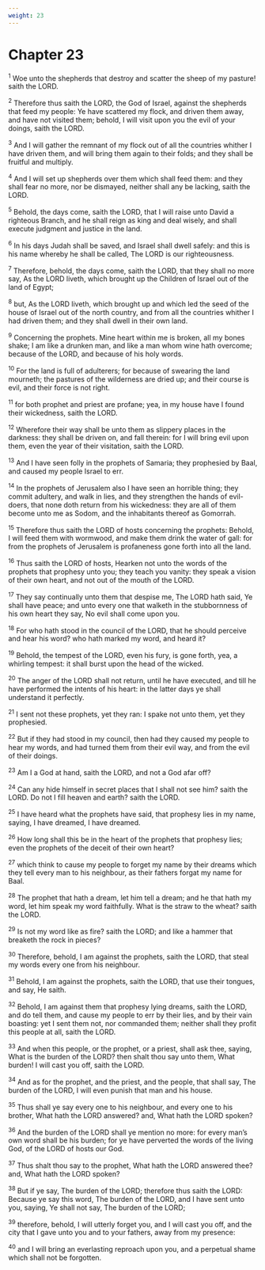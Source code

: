 ```yaml
---
weight: 23
---
```


# Chapter 23

<sup>1</sup> Woe unto the shepherds that destroy and scatter the sheep of my pasture! saith the LORD. 

<sup>2</sup> Therefore thus saith the LORD, the God of Israel, against the shepherds that feed my people: Ye have scattered my flock, and driven them away, and have not visited them; behold, I will visit upon you the evil of your doings, saith the LORD. 

<sup>3</sup> And I will gather the remnant of my flock out of all the countries whither I have driven them, and will bring them again to their folds; and they shall be fruitful and multiply. 

<sup>4</sup> And I will set up shepherds over them which shall feed them: and they shall fear no more, nor be dismayed, neither shall any be lacking, saith the LORD. 

<sup>5</sup> Behold, the days come, saith the LORD, that I will raise unto David a righteous Branch, and he shall reign as king and deal wisely, and shall execute judgment and justice in the land. 

<sup>6</sup> In his days Judah shall be saved, and Israel shall dwell safely: and this is his name whereby he shall be called, The LORD is our righteousness. 

<sup>7</sup> Therefore, behold, the days come, saith the LORD, that they shall no more say, As the LORD liveth, which brought up the Children of Israel out of the land of Egypt; 

<sup>8</sup> but, As the LORD liveth, which brought up and which led the seed of the house of Israel out of the north country, and from all the countries whither I had driven them; and they shall dwell in their own land. 

<sup>9</sup> Concerning the prophets. Mine heart within me is broken, all my bones shake; I am like a drunken man, and like a man whom wine hath overcome; because of the LORD, and because of his holy words. 

<sup>10</sup> For the land is full of adulterers; for because of swearing the land mourneth; the pastures of the wilderness are dried up; and their course is evil, and their force is not right. 

<sup>11</sup> for both prophet and priest are profane; yea, in my house have I found their wickedness, saith the LORD. 

<sup>12</sup> Wherefore their way shall be unto them as slippery places in the darkness: they shall be driven on, and fall therein: for I will bring evil upon them, even the year of their visitation, saith the LORD. 

<sup>13</sup> And I have seen folly in the prophets of Samaria; they prophesied by Baal, and caused my people Israel to err. 

<sup>14</sup> In the prophets of Jerusalem also I have seen an horrible thing; they commit adultery, and walk in lies, and they strengthen the hands of evil-doers, that none doth return from his wickedness: they are all of them become unto me as Sodom, and the inhabitants thereof as Gomorrah. 

<sup>15</sup> Therefore thus saith the LORD of hosts concerning the prophets: Behold, I will feed them with wormwood, and make them drink the water of gall: for from the prophets of Jerusalem is profaneness gone forth into all the land. 

<sup>16</sup> Thus saith the LORD of hosts, Hearken not unto the words of the prophets that prophesy unto you; they teach you vanity: they speak a vision of their own heart, and not out of the mouth of the LORD. 

<sup>17</sup> They say continually unto them that despise me, The LORD hath said, Ye shall have peace; and unto every one that walketh in the stubbornness of his own heart they say, No evil shall come upon you. 

<sup>18</sup> For who hath stood in the council of the LORD, that he should perceive and hear his word? who hath marked my word, and heard it? 

<sup>19</sup> Behold, the tempest of the LORD, even his fury, is gone forth, yea, a whirling tempest: it shall burst upon the head of the wicked. 

<sup>20</sup> The anger of the LORD shall not return, until he have executed, and till he have performed the intents of his heart: in the latter days ye shall understand it perfectly. 

<sup>21</sup> I sent not these prophets, yet they ran: I spake not unto them, yet they prophesied. 

<sup>22</sup> But if they had stood in my council, then had they caused my people to hear my words, and had turned them from their evil way, and from the evil of their doings. 

<sup>23</sup> Am I a God at hand, saith the LORD, and not a God afar off? 

<sup>24</sup> Can any hide himself in secret places that I shall not see him? saith the LORD. Do not I fill heaven and earth? saith the LORD. 

<sup>25</sup> I have heard what the prophets have said, that prophesy lies in my name, saying, I have dreamed, I have dreamed. 

<sup>26</sup> How long shall this be in the heart of the prophets that prophesy lies; even the prophets of the deceit of their own heart? 

<sup>27</sup> which think to cause my people to forget my name by their dreams which they tell every man to his neighbour, as their fathers forgat my name for Baal. 

<sup>28</sup> The prophet that hath a dream, let him tell a dream; and he that hath my word, let him speak my word faithfully. What is the straw to the wheat? saith the LORD. 

<sup>29</sup> Is not my word like as fire? saith the LORD; and like a hammer that breaketh the rock in pieces? 

<sup>30</sup> Therefore, behold, I am against the prophets, saith the LORD, that steal my words every one from his neighbour. 

<sup>31</sup> Behold, I am against the prophets, saith the LORD, that use their tongues, and say, He saith. 

<sup>32</sup> Behold, I am against them that prophesy lying dreams, saith the LORD, and do tell them, and cause my people to err by their lies, and by their vain boasting: yet I sent them not, nor commanded them; neither shall they profit this people at all, saith the LORD. 

<sup>33</sup> And when this people, or the prophet, or a priest, shall ask thee, saying, What is the burden of the LORD? then shalt thou say unto them, What burden! I will cast you off, saith the LORD. 

<sup>34</sup> And as for the prophet, and the priest, and the people, that shall say, The burden of the LORD, I will even punish that man and his house. 

<sup>35</sup> Thus shall ye say every one to his neighbour, and every one to his brother, What hath the LORD answered? and, What hath the LORD spoken? 

<sup>36</sup> And the burden of the LORD shall ye mention no more: for every man’s own word shall be his burden; for ye have perverted the words of the living God, of the LORD of hosts our God. 

<sup>37</sup> Thus shalt thou say to the prophet, What hath the LORD answered thee? and, What hath the LORD spoken? 

<sup>38</sup> But if ye say, The burden of the LORD; therefore thus saith the LORD: Because ye say this word, The burden of the LORD, and I have sent unto you, saying, Ye shall not say, The burden of the LORD; 

<sup>39</sup> therefore, behold, I will utterly forget you, and I will cast you off, and the city that I gave unto you and to your fathers, away from my presence: 

<sup>40</sup> and I will bring an everlasting reproach upon you, and a perpetual shame which shall not be forgotten. 


